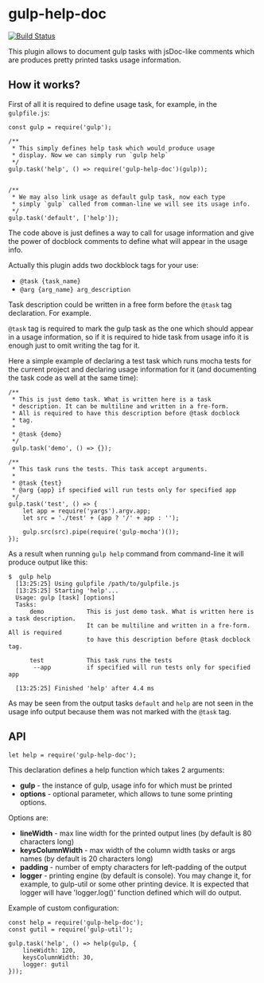 # gulp-help-doc
[![Build Status](https://travis-ci.org/Mikhus/gulp-help-doc.svg?branch=master)](https://travis-ci.org/Mikhus/gulp-help-doc)

This plugin allows to document gulp tasks with jsDoc-like comments
which are produces pretty printed tasks usage information.

## How it works?

First of all it is required to define usage task, for example, in the
`gulpfile.js`:

    const gulp = require('gulp');
    
    /**
     * This simply defines help task which would produce usage
     * display. Now we can simply run `gulp help`
     */
    gulp.task('help', () => require('gulp-help-doc')(gulp));
    
    
    /**
     * We may also link usage as default gulp task, now each type
     * simply `gulp` called from comman-line we will see its usage info.
     */
    gulp.task('default', ['help']);
    
The code above is just defines a way to call for usage information and
give the power of docblock comments to define what will appear in the
usage info.

Actually this plugin adds two dockblock tags for your use:

  * `@task {task_name}`
  * `@arg {arg_name} arg_description`

Task description could be written in a free form before the `@task` tag
declaration. For example. 

`@task` tag is required to mark the gulp task as the one which should
appear in a usage information, so if it is required to hide task from
usage info it is enough just to omit writing the tag for it.

Here a simple example of declaring a test task which runs mocha tests
for the current project and declaring usage information for it (and
documenting the task code as well at the same time):

    /**
     * This is just demo task. What is written here is a task 
     * description. It can be multiline and written in a fre-form.
     * All is required to have this description before @task docblock
     * tag.
     *
     * @task {demo}
     */
     gulp.task('demo', () => {});

    /**
     * This task runs the tests. This task accept arguments.
     *
     * @task {test}
     * @arg {app} if specified will run tests only for specified app
     */
    gulp.task('test', () => {
        let app = require('yargs').argv.app;
        let src = './test' + (app ? '/' + app : '');

        gulp.src(src).pipe(require('gulp-mocha')());
    });

As a result when running `gulp help` command from command-line it will
produce output like this:

    $  gulp help
      [13:25:25] Using gulpfile /path/to/gulpfile.js
      [13:25:25] Starting 'help'...
      Usage: gulp [task] [options]
      Tasks:
          demo            This is just demo task. What is written here is a task description. 
                          It can be multiline and written in a fre-form. All is required 
                          to have this description before @task docblock tag.
      
          test            This task runs the tests
           --app          if specified will run tests only for specified app
      
      [13:25:25] Finished 'help' after 4.4 ms

As may be seen from the output tasks `default` and `help` are not seen
in the usage info output because them was not marked with the `@task`
tag.

## API

    let help = require('gulp-help-doc');

This declaration defines a help function which takes 2 arguments:

  * **gulp** - the instance of gulp, usage info for which must be printed
  * **options** - optional parameter, which allows to tune some printing
  options.

Options are:

  * **lineWidth** - max line width for the printed output lines (by default
    is 80 characters long)
  * **keysColumnWidth** - max width of the column width tasks or args
    names (by default is 20 characters long)
  * **padding** - number of empty characters for left-padding of the output
  * **logger** - printing engine (by default is console). You may change
    it, for example, to gulp-util or some other printing device. It is
    expected that logger will have 'logger.log()' function defined which
    will do output.

Example of custom configuration: 

    const help = require('gulp-help-doc');
    const gutil = require('gulp-util');

    gulp.task('help', () => help(gulp, {
        lineWidth: 120,
        keysColumnWidth: 30,
        logger: gutil
    }));
